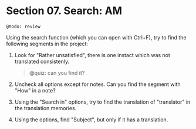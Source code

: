 # Section 07. Search: AM

	@ŧodo: review

Using the search function (which you can open with Ctrl+F), try to find the following segments in the project:

1. Look for "Rather unsatisfied", there is one instact which was not translated consistenly.
	
	> @quiz: can you find it?

2. Uncheck all options except for notes. Can you find the segment with "How" in a note?
3. Using the "Search in" options, try to find the translation of "translator" in the translation memories.
4. Using the options, find "Subject", but only if it has a translation.
